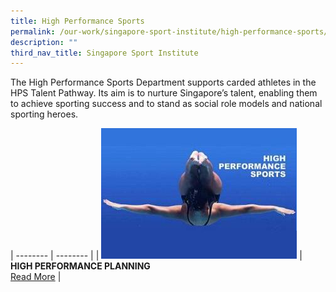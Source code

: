 ```yaml
---
title: High Performance Sports
permalink: /our-work/singapore-sport-institute/high-performance-sports/
description: ""
third_nav_title: Singapore Sport Institute
---
```

The High Performance Sports Department supports carded athletes in the HPS Talent Pathway. Its aim is to nurture Singapore’s talent, enabling them to achieve sporting success and to stand as social role models and national sporting heroes.

| -------- | -------- | 
| ![high performance planning](/images/Our%20Work/Singapore%20Sports%20Institute/Introduction/high%20performance.jpg) | **HIGH PERFORMANCE PLANNING** <br>[Read More](/singapore-sport-institute/high-performance-planning/)  |